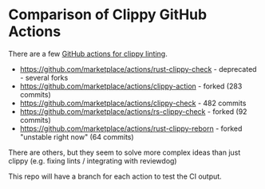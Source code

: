 # Comparison of Clippy GitHub Actions

There are a few [GitHub actions for clippy linting](https://github.com/marketplace?query=clippy).

- <https://github.com/marketplace/actions/rust-clippy-check> - deprecated - several forks
- <https://github.com/marketplace/actions/clippy-action> - forked (283 commits)
- <https://github.com/marketplace/actions/clippy-check> - 482 commits
- <https://github.com/marketplace/actions/rs-clippy-check> - forked (92 commits)
- <https://github.com/marketplace/actions/rust-clippy-reborn> - forked "unstable right now" (64 commits)

There are others, but they seem to solve more complex ideas than just clippy (e.g. fixing lints /
integrating with reviewdog)

This repo will have a branch for each action to test the CI output.
